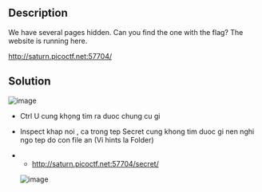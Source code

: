 ## Description

We have several pages hidden. Can you find the one with the flag?
The website is running here.

http://saturn.picoctf.net:57704/

## Solution

![image](https://github.com/yeuubonn2k4/Pico/assets/161863346/b193f3db-83ce-44ac-bd41-0eacdb2b9595)

- Ctrl U cung khọng tim ra duoc chung cu gi

- Inspect khap noi , ca trong tep Secret cung khong tim duoc gi nen nghi ngo tep do con file an (Vi hints la Folder)

- - http://saturn.picoctf.net:57704/secret/
 
  ![image](https://github.com/yeuubonn2k4/Pico/assets/161863346/dc18e1ba-a8cc-4e76-9c0a-9eb638c09e56)


